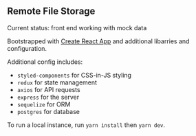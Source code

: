 ## Remote File Storage
Current status: front end working with mock data

Bootstrapped with [Create React App](https://github.com/facebookincubator/create-react-app) and additional libarries and configuration. 

Additional config includes:
* `styled-components` for CSS-in-JS styling
* `redux` for state management
* `axios` for API requests
* `express` for the server
* `sequelize` for ORM
* `postgres` for database

To run a local instance, run `yarn install` then `yarn dev`.